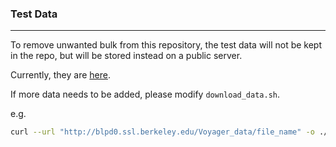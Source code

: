 ### Test Data

------
To remove unwanted bulk from this repository,
the test data will not be kept in the repo, but will be stored instead on a public server.

Currently, they are [here](http://blpd0.ssl.berkeley.edu/Voyager_data/).

If more data needs to be added, please modify `download_data.sh`.

e.g.
```bash
curl --url "http://blpd0.ssl.berkeley.edu/Voyager_data/file_name" -o ./test_data/file_name
```